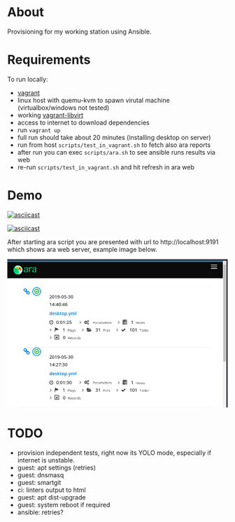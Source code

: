 # About

Provisioning for my working station using Ansible.

# Requirements

To run locally:
* [vagrant](https://www.vagrantup.com/)
* linux host with quemu-kvm to spawn virutal machine (virtualbox/windows not tested)
* working [vagrant-libvirt](https://github.com/vagrant-libvirt/vagrant-libvirt)
* access to internet to download dependencies
* run `vagrant up`
* full run should take about 20 minutes (installing desktop on server)
* run from host `scripts/test_in_vagrant.sh` to fetch also ara reports
* after run you can exec `scripts/ara.sh` to see ansible runs results via web
* re-run `scripts/test_in_vagrant.sh` and hit refresh in ara web

# Demo

[![asciicast](https://asciinema.org/a/249319.svg)](https://asciinema.org/a/249319)

[![asciicast](https://asciinema.org/a/249326.svg)](https://asciinema.org/a/249326)

After starting ara script you are presented with url to http://localhost:9191
which shows ara web server, example image below.

![ara web preview](ara.png "ARA web preview example")


# TODO
* provision independent tests, right now its YOLO mode, especially if internet is unstable.
* guest: apt settings (retries)
* guest: dnsmasq
* guest: smartgit
* ci: linters output to html
* guest: apt dist-upgrade
* guest: system reboot if required
* ansible: retries?
